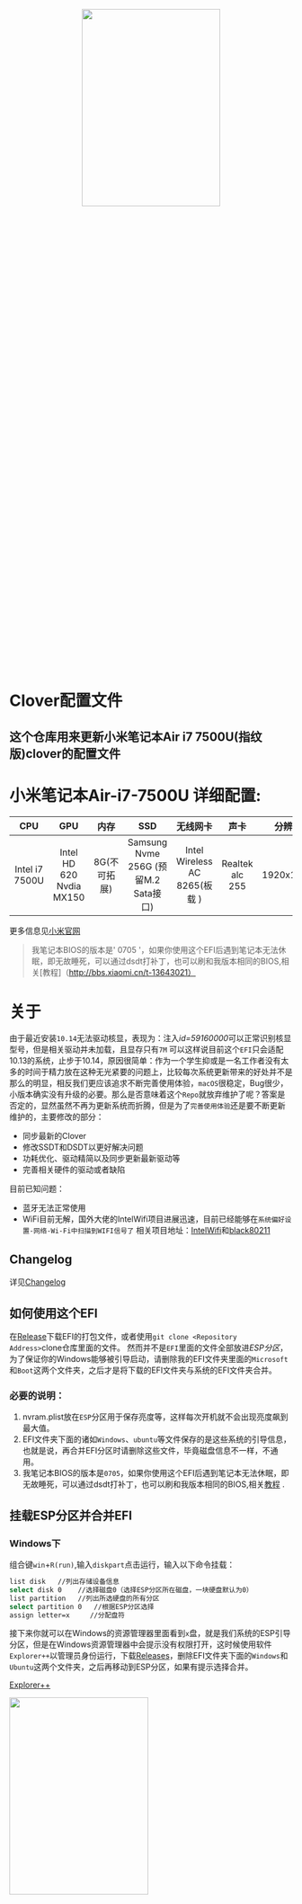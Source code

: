 <p align=center>
<img src="http://ozkg680jm.bkt.clouddn.com/mibook.jpg" width=70% height=30%>
</p>

# Clover配置文件
## 这个仓库用来更新小米笔记本Air i7 7500U(指纹版)clover的配置文件
# 小米笔记本Air-i7-7500U 详细配置:

|CPU|GPU|内存|SSD|无线网卡|声卡|分辨率|
|:-:|:-:|:-:|:-:|:-:|:-:|:-:|
|Intel i7 7500U|Intel HD 620 Nvdia MX150|8G(不可拓展)|Samsung Nvme 256G (预留M.2 Sata接口)|Intel Wireless AC 8265(板载 ) |Realtek alc 255|1920x1080|

更多信息见[小米官网](https://www.mi.com)
<!--more-->

> 我笔记本BIOS的版本是' 0705 '，如果你使用这个EFI后遇到笔记本无法休眠，即无故睡死，可以通过dsdt打补丁，也可以刷和我版本相同的BIOS,相关[教程]（http://bbs.xiaomi.cn/t-13643021）
 

# 关于
由于最近安装` 10.14 `无法驱动核显，表现为：注入*id=59160000*可以正常识别核显型号，但是相关驱动并未加载，且显存只有` 7M `
可以这样说目前这个` EFI `只会适配10.13的系统，止步于10.14，原因很简单：作为一个学生抑或是一名工作者没有太多的时间于精力放在这种无光紧要的问题上，比较每次系统更新带来的好处并不是那么的明显，相反我们更应该追求不断完善使用体验，` macOS `很稳定，Bug很少，小版本确实没有升级的必要。那么是否意味着这个` Repo `就放弃维护了呢？答案是否定的，显然虽然不再为更新系统而折腾，但是为了` 完善使用体验 `还是要不断更新维护的，主要修改的部分：
- 同步最新的Clover
- 修改SSDT和DSDT以更好解决问题
- 功耗优化、驱动精简以及同步更新最新驱动等
- 完善相关硬件的驱动或者缺陷

目前已知问题：
- 蓝牙无法正常使用
- WiFi目前无解，国外大佬的IntelWifi项目进展迅速，目前已经能够在` 系统偏好设置-网络-Wi-Fi中扫描到WIFI信号了 ` 相关项目地址：[IntelWifi](https://github.com/rpeshkov/IntelWifi)和[black80211](https://github.com/rpeshkov/black80211)

## Changelog

详见[Changelog](./Changelog.md)

## 如何使用这个EFI
在[Release](https://github.com/ourfor/mibook-air/releases)下载EFI的打包文件，或者使用` git clone <Repository Address> `clone仓库里面的文件。
然而并不是` EFI `里面的文件全部放进*ESP分区*，为了保证你的Windows能够被引导启动，请删除我的EFI文件夹里面的` Microsoft `和` Boot `这两个文件夹，之后才是将下载的EFI文件夹与系统的EFI文件夹合并。

### 必要的说明：
1. nvram.plist放在` ESP `分区用于保存亮度等，这样每次开机就不会出现亮度飙到最大值。
2. EFI文件夹下面的诸如` Windows `、` ubuntu `等文件保存的是这些系统的引导信息，也就是说，再合并EFI分区时请删除这些文件，毕竟磁盘信息不一样，不通用。
3. 我笔记本BIOS的版本是` 0705 `，如果你使用这个EFI后遇到笔记本无法休眠，即无故睡死，可以通过dsdt打补丁，也可以刷和我版本相同的BIOS,相关[教程](http://bbs.xiaomi.cn/t-13643021) .

## 挂载ESP分区并合并EFI  
### Windows下  
组合键` win `+` R(run) `,输入` diskpart `点击运行，输入以下命令挂载：  
```bash  
list disk   //列出存储设备信息
select disk 0    //选择磁盘0（选择ESP分区所在磁盘，一块硬盘默认为0）
list partition   //列出所选硬盘的所有分区
select partition 0   //根据ESP分区选择
assign letter=x     //分配盘符  
```
接下来你就可以在Windows的资源管理器里面看到` x `盘，就是我们系统的ESP引导分区，但是在Windows资源管理器中会提示没有权限打开，这时候使用软件` Explorer++ `以管理员身份运行，下载[Releases](https://github.com/ourfor/mibook-air/releases)，删除EFI文件夹下面的` Windows `和` Ubuntu `这两个文件夹，之后再移动到ESP分区，如果有提示选择合并。

[Explorer++](https://explorerplusplus.com/software/explorer++_1.3.5_x64.zip) 

<img src="http://ozkg680jm.bkt.clouddn.com/Explorer++.PNG" width=70% height=30%> 

[Bootice](http://www.ipauly.com/wp-content/uploads/2015/11/BOOTICEx64_v1.332.rar)

<img src="http://ozkg680jm.bkt.clouddn.com/Bootice.PNG" width=70% height=30%>

以管理员身份运行Bootice，` UEFI-修改启动序列-添加 `添加四叶草开机引导路径(` X:\EFI\CLOVER\CLOVERX64.efi `) ,上移到第一启动序列.下次开机就能进入四叶草引导了。  
### macOS下  
```bash
diskutil list
diskutil mount disksxsx  //diskxsx就是你EFI类型分区的IDENTIFIER
```

### 如何扩大ESP分区:
> 安装macOS时抹除分区是要求待抹除分区所在磁盘的分区大小大于200m，这只是安装macOS时需要这样，而引导macOS启动时则没有这种要求，所以你可以新建一个ESP引导分区，备份原来ESP分区到镜像文件，再从镜像文件恢复到新建的ESP分区，之后删除原来的ESP分区就行了，安装结束以后你可以按照上述方法恢复原来的ESP分区。  

` 用到的工具： ` 

- 磁盘管理(在Windows资源管理器中右键` 此电脑 `打开` 管理 `右键系统分区` 压缩卷 `)         
- [DiskGenius](http://download.eassos.cn/DG495508_x64.zip)  

在DiskGenius中右键压缩出来的分区，新建分区，选择` 主分区 `，分区类型选择` EFI System Partition `合并EFI文件后，使用` Bootice `添加启动项。 

## 注意 
- 最好使用微软账户绑定Windows的数字激活证书（只需在设置中换成微软账户登陆就行），这样做的目的是为了方便某些人重装。当然安装黑果不需要重装，也不会影响Windows。
- 安装黑果前请确保在你即将安装黑果系统的这块硬盘中的ESP分区大于200m。
- 由于不同版本系统的兼容问题，如果不能正常安装可以删除部分驱动
> EFI/CLOVER/kexts/Other/CoreDisplayFixup.kext

## Hackintosh安装
(详见博主[博客](https://ourfor.top))    
[Releases](https://github.com/ourfor/mibook-air/releases) 

## 常见问题
[Q&A](Q&A.md)
